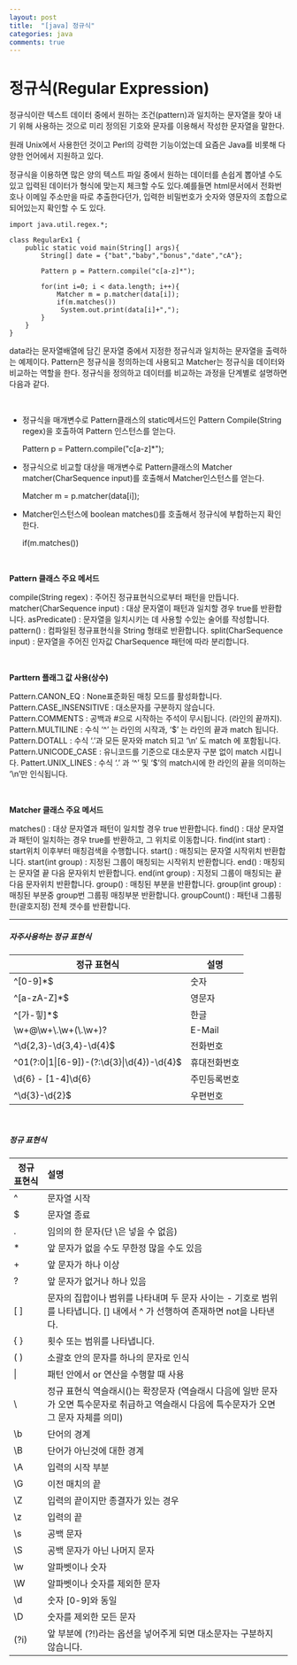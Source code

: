 ```yaml
---
layout: post
title:  "[java] 정규식"
categories: java
comments: true
---
```


# 정규식(Regular Expression) 

정규식이란 텍스트 데이터 중에서 원하는 조건(pattern)과 일치하는 문자열을 찾아 내기 위해 사용하는 것으로 미리 정의된 기호와 문자를 이용해서 작성한 문자열을 말한다.

원래 Unix에서 사용한던 것이고 Perl의 강력한 기능이었는데 요즘은 Java를 비롯해 다양한 언어에서 지원하고 있다.

정규식을 이용하면 많은 양의 텍스트 파일 중에서 원하는 데이터를 손쉽게 뽑아낼 수도 있고 입력된 데이터가 형식에 맞는지 체크할 수도 있다.예를들면 html문서에서 전화번호나 이메일 주소만을 따로 추출한다던가, 입력한 비밀번호가 숫자와 영문자의 조합으로 되어있는지 확인할 수 도 있다.



````+java
import java.util.regex.*;

class RegularEx1 {
	public static void main(String[] args){
		String[] date = {"bat","baby","bonus","date","cA"};
		
		Pattern p = Pattern.compile("c[a-z]*");
		
		for(int i=0; i < data.length; i++){
			Matcher m = p.matcher(data[i]);
			if(m.matches())
			 System.out.print(data[i]+",");
		}
	}
}
````



data라는 문자열배열에 담긴 문자열 중에서 지정한 정규식과 일치하는 문자열을 출력하는 예제이다.
Pattern은 정규식을 정의하는데 사용되고 Matcher는 정규식을 데이터와 비교하는 역할을 한다.
정규식을 정의하고 데이터를 비교하는 과정을 단계별로 설명하면 다음과 같다.

<br/>

* 정규식을 매개변수로 Pattern클래스의 static메서드인 Pattern Compile(String regex)을 호출하여 Pattern 인스턴스를 얻는다.

  Pattern p = Pattern.compile("c[a-z]*");

* 정규식으로 비교할 대상을 매개변수로 Pattern클래스의 Matcher matcher(CharSequence input)를 호출해서 Matcher인스턴스를 얻는다.

  Matcher m = p.matcher(data[i]);

* Matcher인스턴스에 boolean matches()를 호출해서 정규식에 부합하는지 확인한다.

  if(m.matches())

<br/>

**Pattern 클래스 주요 메서드**

compile(String regex) : 주어진 정규표현식으로부터 패턴을 만듭니다.
matcher(CharSequence input) : 대상 문자열이 패턴과 일치할 경우 true를 반환합니다.
asPredicate() : 문자열을 일치시키는 데 사용할 수있는 술어를 작성합니다.
pattern() : 컴파일된 정규표현식을 String 형태로 반환합니다.
split(CharSequence input) : 문자열을 주어진 인자값 CharSequence 패턴에 따라 분리합니다.

<br/>

**Parttern 플래그 값 사용(상수)**

Pattern.CANON_EQ : None표준화된 매칭 모드를 활성화합니다.
Pattern.CASE_INSENSITIVE : 대소문자를 구분하지 않습니다. 
Pattern.COMMENTS : 공백과 #으로 시작하는 주석이 무시됩니다. (라인의 끝까지).
Pattern.MULTILINE : 수식 ‘^’ 는 라인의 시작과, ‘$’ 는 라인의 끝과 match 됩니다.
Pattern.DOTALL : 수식 ‘.’과 모든 문자와 match 되고 ‘\n’ 도 match 에 포함됩니다.
Pattern.UNICODE_CASE : 유니코드를 기준으로 대소문자 구분 없이 match 시킵니다.
Pattert.UNIX_LINES : 수식 ‘.’ 과 ‘^’ 및 ‘$’의 match시에 한 라인의 끝을 의미하는 ‘\n’만 인식됩니다.

<br/>

**Matcher 클래스 주요 메서드**

matches() : 대상 문자열과 패턴이 일치할 경우 true 반환합니다.
find() : 대상 문자열과 패턴이 일치하는 경우 true를 반환하고, 그 위치로 이동합니다.
find(int start) : start위치 이후부터 매칭검색을 수행합니다.
start() : 매칭되는 문자열 시작위치 반환합니다.
start(int group) : 지정된 그룹이 매칭되는 시작위치 반환합니다.
end() : 매칭되는 문자열 끝 다음 문자위치 반환합니다.
end(int group) : 지정되 그룹이 매칭되는 끝 다음 문자위치 반환합니다.
group() : 매칭된 부분을 반환합니다.
group(int group) : 매칭된 부분중 group번 그룹핑 매칭부분 반환합니다. 
groupCount() : 패턴내 그룹핑한(괄호지정) 전체 갯수를 반환합니다.



---------------------



##### 자주사용하는 정규 표현식

| **정규 표현식**                            | **설명**     |
| ------------------------------------------ | ------------ |
| ^[0-9]*$                                   | 숫자         |
| ^[a-zA-Z]*$                                | 영문자       |
| ^[가-힣]*$                                 | 한글         |
| \\w+@\\w+\\.\\w+(\\.\\w+)?                 | E-Mail       |
| ^\d{2,3}-\d{3,4}-\d{4}$                    | 전화번호     |
| ^01(?:0\|1\|[6-9])-(?:\d{3}\|\d{4})-\d{4}$ | 휴대전화번호 |
| \d{6} \- [1-4]\d{6}                        | 주민등록번호 |
| ^\d{3}-\d{2}$                              | 우편번호     |

<br/>

##### 정규 표현식

| **정규 표현식** | **설명**                                                     |
| --------------- | :----------------------------------------------------------- |
| ^               | 문자열 시작                                                  |
| $               | 문자열 종료                                                  |
| .               | 임의의 한 문자(단 \은 넣을 수 없음)                          |
| *               | 앞 문자가 없을 수도 무한정 많을 수도 있음                    |
| +               | 앞 문자가 하나 이상                                          |
| ?               | 앞 문자가 없거나 하나 있음                                   |
| [ ]             | 문자의 집합이나 범위를 나타내며 두 문자 사이는 - 기호로 범위를 나타냅니다. [] 내에서 ^ 가 선행하여 존재하면 not을 나타낸다. |
| { }             | 횟수 또는 범위를 나타냅니다.                                 |
| ( )             | 소괄호 안의 문자를 하나의 문자로 인식                        |
| \|              | 패턴 안에서 or 연산을 수행할 때 사용                         |
| \               | 정규 표현식 역슬래시(\)는 확장문자 (역슬래시 다음에 일반 문자가 오면 특수문자로 취급하고 역슬래시 다음에 특수문자가 오면 그 문자 자체를 의미) |
| \b              | 단어의 경계                                                  |
| \B              | 단어가 아닌것에 대한 경계                                    |
| \A              | 입력의 시작 부분                                             |
| \G              | 이전 매치의 끝                                               |
| \Z              | 입력의 끝이지만 종결자가 있는 경우                           |
| \z              | 입력의 끝                                                    |
| \s              | 공백 문자                                                    |
| \S              | 공백 문자가 아닌 나머지 문자                                 |
| \w              | 알파벳이나 숫자                                              |
| \W              | 알파벳이나 숫자를 제외한 문자                                |
| \d              | 숫자 [0-9]와 동일                                            |
| \D              | 숫자를 제외한 모든 문자                                      |
| (?i)            | 앞 부분에 (?!)라는 옵션을 넣어주게 되면 대소문자는 구분하지 않습니다. |
